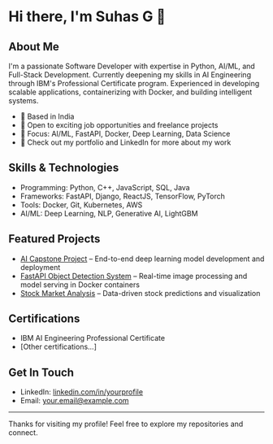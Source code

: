 # Hi there, I'm Suhas G 👋

## About Me
I'm a passionate Software Developer with expertise in Python, AI/ML, and Full-Stack Development. Currently deepening my skills in AI Engineering through IBM's Professional Certificate program. Experienced in developing scalable applications, containerizing with Docker, and building intelligent systems.

- 📍 Based in India
- 💼 Open to exciting job opportunities and freelance projects
- 🎯 Focus: AI/ML, FastAPI, Docker, Deep Learning, Data Science
- 🔗 Check out my portfolio and LinkedIn for more about my work

## Skills & Technologies
- Programming: Python, C++, JavaScript, SQL, Java
- Frameworks: FastAPI, Django, ReactJS, TensorFlow, PyTorch
- Tools: Docker, Git, Kubernetes, AWS
- AI/ML: Deep Learning, NLP, Generative AI, LightGBM

## Featured Projects
- [AI Capstone Project](https://github.com/<your-username>/ai-capstone-project) – End-to-end deep learning model development and deployment
- [FastAPI Object Detection System](https://github.com/<your-username>/fastapi-object-detection) – Real-time image processing and model serving in Docker containers
- [Stock Market Analysis](https://github.com/<your-username>/stock-market-analysis) – Data-driven stock predictions and visualization

## Certifications
- IBM AI Engineering Professional Certificate
- [Other certifications...]

## Get In Touch
- LinkedIn: [linkedin.com/in/yourprofile](https://linkedin.com/in/yourprofile)
- Email: your.email@example.com

---

Thanks for visiting my profile! Feel free to explore my repositories and connect.
